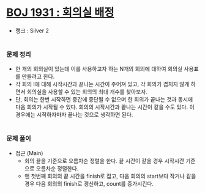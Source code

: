 # [BOJ 1931 : 회의실 배정](https://www.acmicpc.net/problem/1931)
- 랭크 : Silver 2
  <br><br>
  
### 문제 정리
- 한 개의 회의실이 있는데 이를 사용하고자 하는 N개의 회의에 대하여 회의실 사용표를 만들려고 한다. 
- 각 회의 I에 대해 시작시간과 끝나는 시간이 주어져 있고, 각 회의가 겹치지 않게 하면서 회의실을 사용할 수 있는 회의의 최대 개수를 찾아보자. 
- 단, 회의는 한번 시작하면 중간에 중단될 수 없으며 한 회의가 끝나는 것과 동시에 다음 회의가 시작될 수 있다. 회의의 시작시간과 끝나는 시간이 같을 수도 있다. 이 경우에는 시작하자마자 끝나는 것으로 생각하면 된다.
<br><br>

### 문제 풀이
- 접근 (Main) 
    - 회의 끝을 기준으로 오름차순 정렬을 한다. 끝 시간이 같을 경우 시작시간 기준으로 오름차순 정렬한다.
    - 맨 첫번째 회의의 끝 시간을 finish로 잡고, 다음 회의의 start보다 작거나 같을 경우 다음 회의의 finish로 갱신하고, count를 증가시킨다.
  

    
    


    
    


